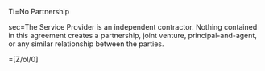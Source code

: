 Ti=No Partnership

sec=The Service Provider is an independent contractor. Nothing contained in this agreement creates a partnership, joint venture, principal-and-agent, or any similar relationship between the parties.

=[Z/ol/0]
